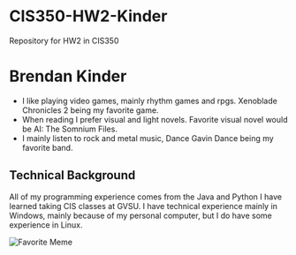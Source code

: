 # CIS350-HW2-Kinder
Repository for HW2 in CIS350

# Brendan Kinder

- I like playing video games, mainly rhythm games and rpgs. Xenoblade Chronicles 2 being my favorite game.
- When reading I prefer visual and light novels. Favorite visual novel would be AI: The Somnium Files.
- I mainly listen to rock and metal music, Dance Gavin Dance being my favorite band.

## Technical Background

All of my programming experience comes from the Java and Python I have learned taking CIS classes at GVSU. I have technical experience mainly in Windows, mainly because of my personal computer, but I do have some experience in Linux.

![Favorite Meme](https://i.imgur.com/yWQaJvI.png)
